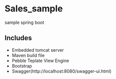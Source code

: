 # Sales_sample
sample spring boot

## Includes
* Embedded tomcat server
* Maven build file
* Pebble Teplate View Engine
* Bootstrap
* Swagger(http://localhost:8080/swagger-ui.html)
